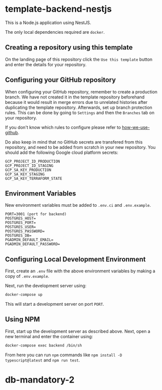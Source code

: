 # template-backend-nestjs

This is a Node.js application using NestJS.

The only local dependencies required are `docker`.

## Creating a repository using this template
On the landing page of this repository click the `Use this template` button and enter the details for your repository.

## Configuring your GitHub repository
When configuring your GitHub repository, remember to create a production branch. We have not created it in the template repository beforehand because it would result in merge errors due to unrelated histories after duplicating the template repository. Afterwards, set up branch protection rules. This can be done by going to `Settings` and then the `Branches` tab on your repository.

If you don't know which rules to configure please refer to [how-we-use-github](https://github.com/Kvalifik/how-we-work/blob/staging/how-we-use-github.md#branch-rules).

Do also keep in mind that no GitHub secrets are transfered from this repository, and need to be added from scratch in your new repository. You should add the following Google cloud platform secrets:
```
GCP_PROJECT_ID_PRODUCTION
GCP_PROJECT_ID_STAGING
GCP_SA_KEY_PRODUCTION
GCP_SA_KEY_STAGING
GCP_SA_KEY_TERRAFORM_STATE
```
## Environment Variables

New environment variables must be added to `.env.ci` and `.env.example`.

```
PORT=3001 (port for backend)
POSTGRES_HOST=
POSTGRES_PORT=
POSTGRES_USER=
POSTGRES_PASSWORD=
POSTGRES_DB=
PGADMIN_DEFAULT_EMAIL=
PGADMIN_DEFAULT_PASSWORD=
```

## Configuring Local Development Environment

First, create an `.env` file with the above environment variables by making a copy of `.env.example`.

Next, run the development server using:
```bash
docker-compose up
```

This will start a development server on port `PORT`.

## Using NPM

First, start up the development server as described above. Next, open a new terminal and enter the container using:
```bash
docker-compose exec backend /bin/sh
```

From here you can run `npm` commands like `npm install -D typescript@latest` and `npm run test`.
# db-mandatory-2
